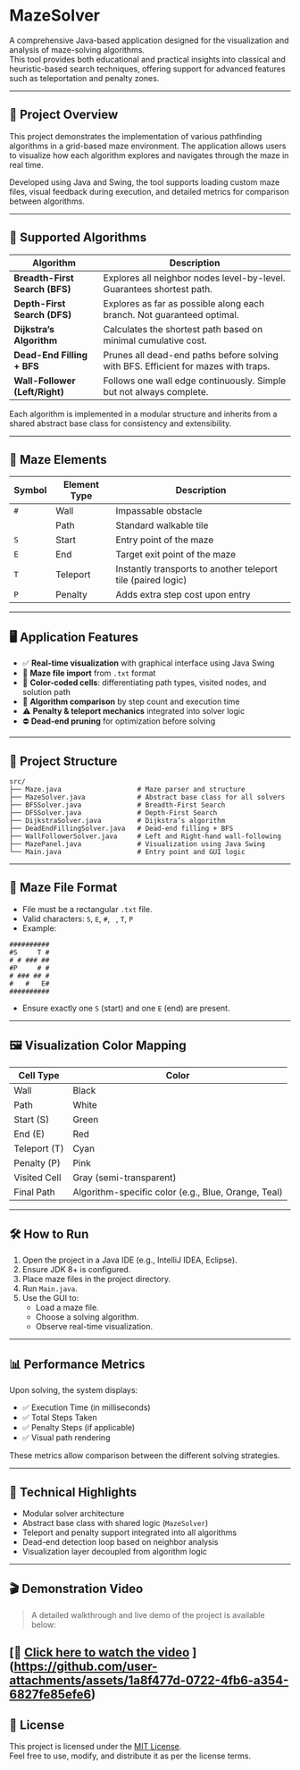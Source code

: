 # MazeSolver

A comprehensive Java-based application designed for the visualization and analysis of maze-solving algorithms.  
This tool provides both educational and practical insights into classical and heuristic-based search techniques, offering support for advanced features such as teleportation and penalty zones.

---

## 📘 Project Overview

This project demonstrates the implementation of various pathfinding algorithms in a grid-based maze environment. The application allows users to visualize how each algorithm explores and navigates through the maze in real time.

Developed using Java and Swing, the tool supports loading custom maze files, visual feedback during execution, and detailed metrics for comparison between algorithms.

---

## 🧭 Supported Algorithms

| Algorithm              | Description                                                                 |
|------------------------|-----------------------------------------------------------------------------|
| **Breadth-First Search (BFS)**   | Explores all neighbor nodes level-by-level. Guarantees shortest path.       |
| **Depth-First Search (DFS)**     | Explores as far as possible along each branch. Not guaranteed optimal.      |
| **Dijkstra’s Algorithm**         | Calculates the shortest path based on minimal cumulative cost.              |
| **Dead-End Filling + BFS**       | Prunes all dead-end paths before solving with BFS. Efficient for mazes with traps. |
| **Wall-Follower (Left/Right)**  | Follows one wall edge continuously. Simple but not always complete.         |

Each algorithm is implemented in a modular structure and inherits from a shared abstract base class for consistency and extensibility.

---

## 🧩 Maze Elements

| Symbol | Element Type | Description                                                   |
|--------|---------------|---------------------------------------------------------------|
| `#`    | Wall          | Impassable obstacle                                           |
| ` `    | Path          | Standard walkable tile                                        |
| `S`    | Start         | Entry point of the maze                                       |
| `E`    | End           | Target exit point of the maze                                 |
| `T`    | Teleport      | Instantly transports to another teleport tile (paired logic)  |
| `P`    | Penalty       | Adds extra step cost upon entry                               |

---

## 🖥️ Application Features

- ✅ **Real-time visualization** with graphical interface using Java Swing  
- 📁 **Maze file import** from `.txt` format  
- 🎨 **Color-coded cells**: differentiating path types, visited nodes, and solution path  
- 🔄 **Algorithm comparison** by step count and execution time  
- ⚠️ **Penalty & teleport mechanics** integrated into solver logic  
- ⛔ **Dead-end pruning** for optimization before solving  

---

## 🧪 Project Structure

```
src/
├── Maze.java                   # Maze parser and structure
├── MazeSolver.java             # Abstract base class for all solvers
├── BFSSolver.java              # Breadth-First Search
├── DFSSolver.java              # Depth-First Search
├── DijkstraSolver.java         # Dijkstra’s algorithm
├── DeadEndFillingSolver.java   # Dead-end filling + BFS
├── WallFollowerSolver.java     # Left and Right-hand wall-following
├── MazePanel.java              # Visualization using Java Swing
└── Main.java                   # Entry point and GUI logic
```

---

## 📂 Maze File Format

- File must be a rectangular `.txt` file.
- Valid characters: `S`, `E`, `#`, ` `, `T`, `P`
- Example:
```
##########
#S     T #
# # ### ##
#P     # #
# ### ## #
#   #   E#
##########
```
- Ensure exactly one `S` (start) and one `E` (end) are present.

---

## 🖼️ Visualization Color Mapping

| Cell Type     | Color         |
|---------------|---------------|
| Wall          | Black         |
| Path          | White         |
| Start (S)     | Green         |
| End (E)       | Red           |
| Teleport (T)  | Cyan          |
| Penalty (P)   | Pink          |
| Visited Cell  | Gray (semi-transparent) |
| Final Path    | Algorithm-specific color (e.g., Blue, Orange, Teal) |

---

## 🛠️ How to Run

1. Open the project in a Java IDE (e.g., IntelliJ IDEA, Eclipse).
2. Ensure JDK 8+ is configured.
3. Place maze files in the project directory.
4. Run `Main.java`.
5. Use the GUI to:
   - Load a maze file.
   - Choose a solving algorithm.
   - Observe real-time visualization.

---

## 📊 Performance Metrics

Upon solving, the system displays:
- ✅ Execution Time (in milliseconds)
- ✅ Total Steps Taken
- ✅ Penalty Steps (if applicable)
- ✅ Visual path rendering

These metrics allow comparison between the different solving strategies.

---

## 🧠 Technical Highlights

- Modular solver architecture
- Abstract base class with shared logic (`MazeSolver`)
- Teleport and penalty support integrated into all algorithms
- Dead-end detection loop based on neighbor analysis
- Visualization layer decoupled from algorithm logic


---

## 🎬 Demonstration Video

> A detailed walkthrough and live demo of the project is available below:

[🔗 [**Click here to watch the video**](https://your-video-link-here.com)
](https://github.com/user-attachments/assets/1a8f477d-0722-4fb6-a354-6827fe85efe6)
---


## 📜 License

This project is licensed under the [MIT License](LICENSE).  
Feel free to use, modify, and distribute it as per the license terms.
